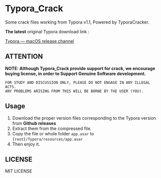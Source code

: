 # Typora_Crack
Some crack files working from Typora v1.1, Powered by TyporaCracker.



**The latest** original Typora download link : 

[Typora — macOS release channel](https://typora.io/releases/all)



## ATTENTION

**NOTE: Although Typora_Crack provide support for crack, we encourage buying license, in order to Support Genuine Software development.**



```
FOR STUDY AND DISCUSSION ONLY, PLEASE DO NOT ENGAGE IN ANY ILLEGAL ACTS.
ANY PROBLEMS ARISING FROM THIS WILL BE BORNE BY THE USER (YOU).
```



## Usage

1. Download the proper version files corresponding to the Typora version from **Github releases**
1. Extract them from the compressed file.
2. Copy the file or whole folder `app.asar` to `{root}/Typora/resources/app.asar`
3. Then enjoy it.





## LICENSE

MIT LICENSE

